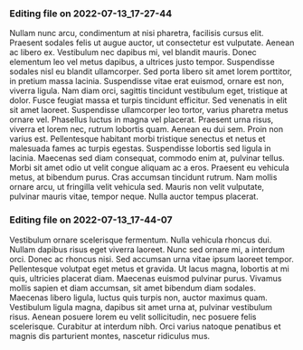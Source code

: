 

### Editing file on 2022-07-13_17-27-44

Nullam nunc arcu, condimentum at nisi pharetra, facilisis cursus elit. Praesent sodales felis ut augue auctor, ut consectetur est vulputate. Aenean ac libero ex. Vestibulum nec dapibus mi, vel blandit mauris. Donec elementum leo vel metus dapibus, a ultrices justo tempor. Suspendisse sodales nisl eu blandit ullamcorper. Sed porta libero sit amet lorem porttitor, in pretium massa lacinia. Suspendisse vitae erat euismod, ornare est non, viverra ligula. Nam diam orci, sagittis tincidunt vestibulum eget, tristique at dolor.
Fusce feugiat massa et turpis tincidunt efficitur. Sed venenatis in elit sit amet laoreet. Suspendisse ullamcorper leo tortor, varius pharetra metus ornare vel. Phasellus luctus in magna vel placerat. Praesent urna risus, viverra et lorem nec, rutrum lobortis quam. Aenean eu dui sem. Proin non varius est. Pellentesque habitant morbi tristique senectus et netus et malesuada fames ac turpis egestas. Suspendisse lobortis sed ligula in lacinia. Maecenas sed diam consequat, commodo enim at, pulvinar tellus. Morbi sit amet odio ut velit congue aliquam ac a eros. Praesent eu vehicula metus, at bibendum purus. Cras accumsan tincidunt rutrum. Nam mollis ornare arcu, ut fringilla velit vehicula sed. Mauris non velit vulputate, pulvinar mauris vitae, tempor neque. Nulla auctor tempus placerat.




### Editing file on 2022-07-13_17-44-07

Vestibulum ornare scelerisque fermentum. Nulla vehicula rhoncus dui. Nullam dapibus risus eget viverra laoreet. Nunc sed ornare mi, a interdum orci. Donec ac rhoncus nisi. Sed accumsan urna vitae ipsum laoreet tempor. Pellentesque volutpat eget metus et gravida. Ut lacus magna, lobortis at mi quis, ultricies placerat diam. Maecenas euismod pulvinar purus. Vivamus mollis sapien et diam accumsan, sit amet bibendum diam sodales. Maecenas libero ligula, luctus quis turpis non, auctor maximus quam. Vestibulum ligula magna, dapibus sit amet urna at, pulvinar vestibulum risus. Aenean posuere lorem eu velit sollicitudin, nec posuere felis scelerisque. Curabitur at interdum nibh. Orci varius natoque penatibus et magnis dis parturient montes, nascetur ridiculus mus.


